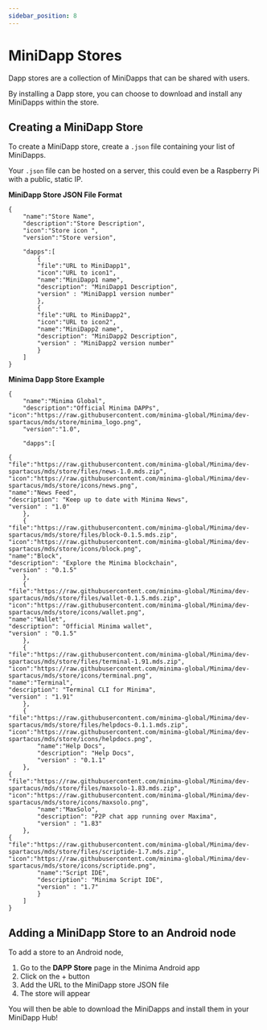 ```yaml
---
sidebar_position: 8
---
```


# MiniDapp Stores

Dapp stores are a collection of MiniDapps that can be shared with users.

By installing a Dapp store, you can choose to download and install any MiniDapps within the store. 

## Creating a MiniDapp Store

To create a MiniDapp store, create a `.json` file containing your list of MiniDapps. 

Your `.json` file can be hosted on a server, this could even be a Raspberry Pi with a public, static IP. 

**MiniDapp Store JSON File Format**
```
{
	"name":"Store Name",
	"description":"Store Description",
    "icon":"Store icon ",
	"version":"Store version",

	"dapps":[
        {
        "file":"URL to MiniDapp1",
        "icon":"URL to icon1",
        "name":"MiniDapp1 name",
        "description": "MiniDapp1 Description",
        "version" : "MiniDapp1 version number"
        },
        {
        "file":"URL to MiniDapp2",
        "icon":"URL to icon2",
        "name":"MiniDapp2 name",
        "description": "MiniDapp2 Description",
        "version" : "MiniDapp2 version number"
        }
    ]
}
```

**Minima Dapp Store Example**
```
{
	"name":"Minima Global",
	"description":"Official Minima DAPPs",
"icon":"https://raw.githubusercontent.com/minima-global/Minima/dev-spartacus/mds/store/minima_logo.png",
	"version":"1.0",

	"dapps":[

{
"file":"https://raw.githubusercontent.com/minima-global/Minima/dev-spartacus/mds/store/files/news-1.0.mds.zip",			"icon":"https://raw.githubusercontent.com/minima-global/Minima/dev-spartacus/mds/store/icons/news.png",
"name":"News Feed",
"description": "Keep up to date with Minima News",
"version" : "1.0"
	},
	{
"file":"https://raw.githubusercontent.com/minima-global/Minima/dev-spartacus/mds/store/files/block-0.1.5.mds.zip",
"icon":"https://raw.githubusercontent.com/minima-global/Minima/dev-spartacus/mds/store/icons/block.png",
"name":"Block",
"description": "Explore the Minima blockchain",
"version" : "0.1.5"
	},
	{
"file":"https://raw.githubusercontent.com/minima-global/Minima/dev-spartacus/mds/store/files/wallet-0.1.5.mds.zip",
"icon":"https://raw.githubusercontent.com/minima-global/Minima/dev-spartacus/mds/store/icons/wallet.png",
"name":"Wallet",
"description": "Official Minima wallet",
"version" : "0.1.5"
	},
	{
"file":"https://raw.githubusercontent.com/minima-global/Minima/dev-spartacus/mds/store/files/terminal-1.91.mds.zip",
"icon":"https://raw.githubusercontent.com/minima-global/Minima/dev-spartacus/mds/store/icons/terminal.png",
"name":"Terminal",
"description": "Terminal CLI for Minima",
"version" : "1.91"
	},
	{
"file":"https://raw.githubusercontent.com/minima-global/Minima/dev-spartacus/mds/store/files/helpdocs-0.1.1.mds.zip",			"icon":"https://raw.githubusercontent.com/minima-global/Minima/dev-spartacus/mds/store/icons/helpdocs.png",
		"name":"Help Docs",
		"description": "Help Docs",
		"version" : "0.1.1"
	},
{
"file":"https://raw.githubusercontent.com/minima-global/Minima/dev-spartacus/mds/store/files/maxsolo-1.83.mds.zip",		"icon":"https://raw.githubusercontent.com/minima-global/Minima/dev-spartacus/mds/store/icons/maxsolo.png",
		"name":"MaxSolo",
		"description": "P2P chat app running over Maxima",
		"version" : "1.83"
	},
{	
"file":"https://raw.githubusercontent.com/minima-global/Minima/dev-spartacus/mds/store/files/scriptide-1.7.mds.zip",			"icon":"https://raw.githubusercontent.com/minima-global/Minima/dev-spartacus/mds/store/icons/scriptide.png",
		"name":"Script IDE",
		"description": "Minima Script IDE",
		"version" : "1.7"
		}
	]
}
```

## Adding a MiniDapp Store to an Android node

To add a store to an Android node, 
1. Go to the **DAPP Store** page in the Minima Android app
2. Click on the + button 
3. Add the URL to the MiniDapp store JSON file
4. The store will appear

You will then be able to download the MiniDapps and install them in your MiniDapp Hub!

